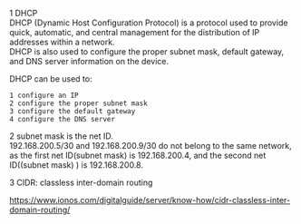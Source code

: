 

1 DHCP    
DHCP (Dynamic Host Configuration Protocol) is a protocol used to provide quick, automatic, and central management for the distribution of IP addresses within a network.    
DHCP is also used to configure the proper subnet mask, default gateway, and DNS server information on the device.

DHCP can be used to:
```
1 configure an IP 
2 configure the proper subnet mask
3 configure the default gateway
4 configure the DNS server 
```

2 subnet mask is the net ID.    
192.168.200.5/30 and 192.168.200.9/30 do not belong to the same network, as the first net ID(subnet mask) is 192.168.200.4, and the second net ID((subnet mask) ) is 192.168.200.8.

3 CIDR: classless inter-domain routing    

https://www.ionos.com/digitalguide/server/know-how/cidr-classless-inter-domain-routing/


